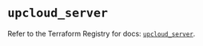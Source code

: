 # `upcloud_server`

Refer to the Terraform Registry for docs: [`upcloud_server`](https://registry.terraform.io/providers/upcloudltd/upcloud/5.8.0/docs/resources/server).
